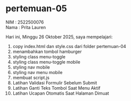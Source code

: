 # pertemuan-05

NIM : 2522500076<br>
Nama : Prita Lauren<br>

Hari ini, Minggu 26 Oktober 2025, saya mempelajari:
<ol>
    <li>copy index.html dan style.css dari folder pertemuan-04</li>
    <li>menambahkan tombol hamburger</li>
    <li>styling class menu-toggle</li>
    <li>styling class menu-toggle mobile</li>
    <li>styling nav mobile</li>
    <li>styling nav menu mobile</li>
    <li>membuat script.js</li>
    <li>Latihan Validasi Formulir Sebelum Submit</li>
    <li>Latihan Ganti Teks Tombol Saat Menu Aktif</li>
    <li>Latihan Ucapan Otomatis Saat Halaman Dimuat</li>
</ol>
